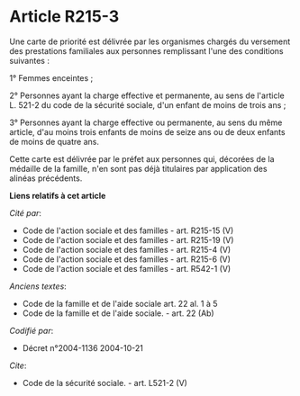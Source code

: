 # Article R215-3

Une carte de priorité est délivrée par les organismes chargés du versement des prestations familiales aux personnes
remplissant l'une des conditions suivantes : 

1° Femmes enceintes ; 

2° Personnes ayant la charge effective et permanente, au sens de l'article L. 521-2 du code de la sécurité sociale, d'un
enfant de moins de trois ans ; 

3° Personnes ayant la charge effective ou permanente, au sens du même article, d'au moins trois enfants de moins de seize ans
ou de deux enfants de moins de quatre ans. 

Cette carte est délivrée par le préfet aux personnes qui, décorées de la médaille de la famille, n'en sont pas déjà
titulaires par application des alinéas précédents.

**Liens relatifs à cet article**

_Cité par_:

  - Code de l'action sociale et des familles - art. R215-15 (V)
  - Code de l'action sociale et des familles - art. R215-19 (V)
  - Code de l'action sociale et des familles - art. R215-4 (V)
  - Code de l'action sociale et des familles - art. R215-6 (V)
  - Code de l'action sociale et des familles - art. R542-1 (V)

_Anciens textes_:

  - Code de la famille et de l'aide sociale art. 22 al. 1 à 5
  - Code de la famille et de l'aide sociale. - art. 22 (Ab)

_Codifié par_:

  - Décret n°2004-1136 2004-10-21

_Cite_:

  - Code de la sécurité sociale. - art. L521-2 (V)

